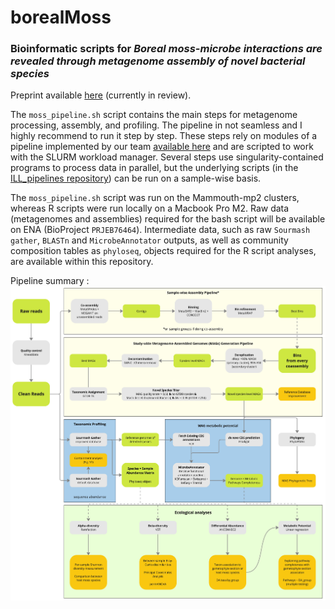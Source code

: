 # borealMoss
### Bioinformatic scripts for _Boreal moss-microbe interactions are revealed through metagenome assembly of novel bacterial species_

Preprint available [here](https://doi.org/10.1101/2023.04.06.535926) (currently in review).

The `moss_pipeline.sh` script contains the main steps for metagenome processing, assembly, and profiling. The pipeline in not seamless and I highly recommend to run it step by step. These steps rely on modules of a pipeline implemented by our team [available here](https://github.com/jflucier/ILL_pipelines) and are scripted to work with the SLURM workload manager. Several steps use singularity-contained programs to process data in parallel, but the underlying scripts (in the [ILL_pipelines repository](https://github.com/jflucier/ILL_pipelines)) can be run on a sample-wise basis.

The `moss_pipeline.sh` script was run on the Mammouth-mp2 clusters, whereas R scripts were run locally on a Macbook Pro M2. Raw data (metagenomes and assemblies) required for the bash script will be available on ENA (BioProject `PRJEB76464`). Intermediate data, such as raw `Sourmash gather`, `BLASTn` and `MicrobeAnnotator` outputs, as well as community composition tables as `phyloseq`, objects required for the R script analyses, are available within this repository. 

Pipeline summary :
![alt text](https://github.com/jorondo1/borealMoss/blob/main/out/Boreal_Moss_WF.jpg)
